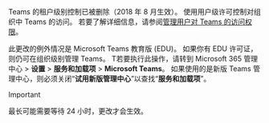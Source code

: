  Teams 的租户级别控制已被删除（2018 年 8 月生效）。 使用用户级许可控制对组织中 Teams 的访问。 若要了解详细信息，请参阅[管理用户对 Teams 的访问权限](../user-access.md)。

此更改的例外情况是 Microsoft Teams 教育版 (EDU)。 如果你有 EDU 许可证，则仍可在组织级别管理 Teams。 T若要执行此操作，请转到 Microsoft 365 管理中心 > **设置** > **服务和加载项** > **Microsoft Teams**。 如果使用的是新版 Teams 管理中心，则必须关闭“**试用新版管理中心**”以查找“**服务和加载项**”。 

> [!IMPORTANT]
> 最长可能需要等待 24 小时，更改才会生效。 
